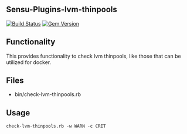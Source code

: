 ## Sensu-Plugins-lvm-thinpools
[![Build Status](https://travis-ci.org/mickfeech/sensu-plugins-lvm-thinpools.svg?branch=master)](https://travis-ci.org/sensu-plugins/sensu-plugins-disk-checks)
[![Gem Version](https://badge.fury.io/rb/sensu-plugins-lvm-thinpools.svg)](http://badge.fury.io/rb/sensu-plugins-lvm-thinpools)
## Functionality
This provides functionality to check lvm thinpools, like those that can be utilized for docker.

## Files
 - bin/check-lvm-thinpools.rb

## Usage
```
check-lvm-thinpools.rb -w WARN -c CRIT
```